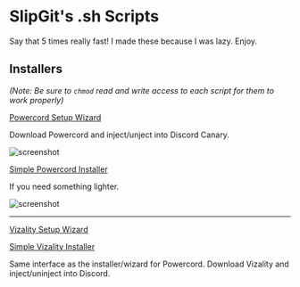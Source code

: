 # SlipGit's .sh Scripts
Say that 5 times really fast! I made these because I was lazy. Enjoy.

## Installers

*(Note: Be sure to `chmod` read and write access to each script for them to work properly)*

[Powercord Setup Wizard](https://gitcdn.link/repo/SlippingGitty/sh-scripts/main/installers/Discord/PowercordSetupWizard.sh)

Download Powercord and inject/unject into Discord Canary.

![screenshot](https://files.catbox.moe/1wtzgm.png)

[Simple Powercord Installer](https://gitcdn.link/repo/SlippingGitty/sh-scripts/main/installers/Discord/installpc.sh)

If you need something lighter.

![screenshot](https://files.catbox.moe/7fhx1d.gif)
___
[Vizality Setup Wizard](https://gitcdn.link/repo/SlippingGitty/sh-scripts/main/installers/Discord/VizalitySetupWizard.sh)

[Simple Vizality Installer](https://gitcdn.link/repo/SlippingGitty/sh-scripts/main/installers/Discord/installviz.sh)


Same interface as the installer/wizard for Powercord. Download Vizality and inject/uninject into Discord.
